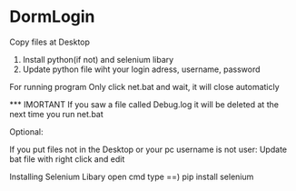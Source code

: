 # DormLogin

Copy files at Desktop
  
  1) Install python(if not) and selenium libary
  2) Update python file wiht your login adress, username, password
 
 
For running program 
    Only click net.bat and wait, it will close automaticly
    
*** IMORTANT
If you saw a file called Debug.log it will be deleted at the next time you run net.bat


Optional:

If you put files not in the Desktop or your pc username is not user:
  Update bat file with right click and edit 

Installing Selenium Libary
  open cmd
  type ==) pip install selenium


